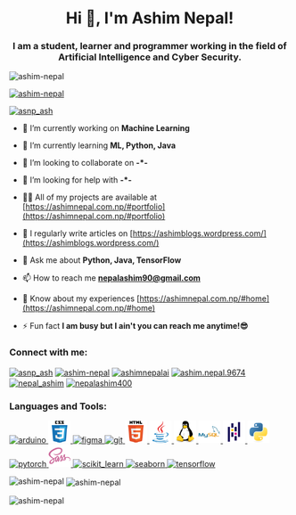 <h1 align="center">Hi 👋, I'm Ashim Nepal!</h1>
<h3 align="center">I am a student, learner and programmer working in the field of Artificial Intelligence and Cyber Security.</h3>

<p align="left"> <img src="https://komarev.com/ghpvc/?username=ashim-nepal&label=Profile%20views&color=0e75b6&style=flat" alt="ashim-nepal" /> </p>

<p align="left"> <a href="https://github.com/ryo-ma/github-profile-trophy"><img src="https://github-profile-trophy.vercel.app/?username=ashim-nepal" alt="ashim-nepal" /></a> </p>

<p align="left"> <a href="https://twitter.com/asnp_ash" target="blank"><img src="https://img.shields.io/twitter/follow/asnp_ash?logo=twitter&style=for-the-badge" alt="asnp_ash" /></a> </p>

- 🔭 I’m currently working on **Machine Learning**

- 🌱 I’m currently learning **ML, Python, Java**

- 👯 I’m looking to collaborate on **-*-**

- 🤝 I’m looking for help with **-*-**

- 👨‍💻 All of my projects are available at [https://ashimnepal.com.np/#portfolio](https://ashimnepal.com.np/#portfolio)

- 📝 I regularly write articles on [https://ashimblogs.wordpress.com/](https://ashimblogs.wordpress.com/)

- 💬 Ask me about **Python, Java, TensorFlow**

- 📫 How to reach me **nepalashim90@gmail.com**

- 📄 Know about my experiences [https://ashimnepal.com.np/#home](https://ashimnepal.com.np/#home)

- ⚡ Fun fact **I am busy but I ain't you can reach me anytime!😎**

<h3 align="left">Connect with me:</h3>
<p align="left">
<a href="https://twitter.com/asnp_ash" target="blank"><img align="center" src="https://raw.githubusercontent.com/rahuldkjain/github-profile-readme-generator/master/src/images/icons/Social/twitter.svg" alt="asnp_ash" height="30" width="40" /></a>
<a href="https://linkedin.com/in/ashim-nepal" target="blank"><img align="center" src="https://raw.githubusercontent.com/rahuldkjain/github-profile-readme-generator/master/src/images/icons/Social/linked-in-alt.svg" alt="ashim-nepal" height="30" width="40" /></a>
<a href="https://kaggle.com/ashimnepalai" target="blank"><img align="center" src="https://raw.githubusercontent.com/rahuldkjain/github-profile-readme-generator/master/src/images/icons/Social/kaggle.svg" alt="ashimnepalai" height="30" width="40" /></a>
<a href="https://fb.com/ashim.nepal.9674" target="blank"><img align="center" src="https://raw.githubusercontent.com/rahuldkjain/github-profile-readme-generator/master/src/images/icons/Social/facebook.svg" alt="ashim.nepal.9674" height="30" width="40" /></a>
<a href="https://instagram.com/nepal_ashim" target="blank"><img align="center" src="https://raw.githubusercontent.com/rahuldkjain/github-profile-readme-generator/master/src/images/icons/Social/instagram.svg" alt="nepal_ashim" height="30" width="40" /></a>
<a href="https://www.youtube.com/@nepalashim400" target="blank"><img align="center" src="https://raw.githubusercontent.com/rahuldkjain/github-profile-readme-generator/master/src/images/icons/Social/youtube.svg" alt="nepalashim400" height="30" width="40" /></a>
</p>

<h3 align="left">Languages and Tools:</h3>
<p align="left"> <a href="https://www.arduino.cc/" target="_blank" rel="noreferrer"> <img src="https://cdn.worldvectorlogo.com/logos/arduino-1.svg" alt="arduino" width="40" height="40"/> </a> <a href="https://www.w3schools.com/css/" target="_blank" rel="noreferrer"> <img src="https://raw.githubusercontent.com/devicons/devicon/master/icons/css3/css3-original-wordmark.svg" alt="css3" width="40" height="40"/> </a> <a href="https://www.figma.com/" target="_blank" rel="noreferrer"> <img src="https://www.vectorlogo.zone/logos/figma/figma-icon.svg" alt="figma" width="40" height="40"/> </a> <a href="https://git-scm.com/" target="_blank" rel="noreferrer"> <img src="https://www.vectorlogo.zone/logos/git-scm/git-scm-icon.svg" alt="git" width="40" height="40"/> </a> <a href="https://www.w3.org/html/" target="_blank" rel="noreferrer"> <img src="https://raw.githubusercontent.com/devicons/devicon/master/icons/html5/html5-original-wordmark.svg" alt="html5" width="40" height="40"/> </a> <a href="https://www.java.com" target="_blank" rel="noreferrer"> <img src="https://raw.githubusercontent.com/devicons/devicon/master/icons/java/java-original.svg" alt="java" width="40" height="40"/> </a> <a href="https://www.linux.org/" target="_blank" rel="noreferrer"> <img src="https://raw.githubusercontent.com/devicons/devicon/master/icons/linux/linux-original.svg" alt="linux" width="40" height="40"/> </a> <a href="https://www.mysql.com/" target="_blank" rel="noreferrer"> <img src="https://raw.githubusercontent.com/devicons/devicon/master/icons/mysql/mysql-original-wordmark.svg" alt="mysql" width="40" height="40"/> </a> <a href="https://pandas.pydata.org/" target="_blank" rel="noreferrer"> <img src="https://raw.githubusercontent.com/devicons/devicon/2ae2a900d2f041da66e950e4d48052658d850630/icons/pandas/pandas-original.svg" alt="pandas" width="40" height="40"/> </a> <a href="https://www.python.org" target="_blank" rel="noreferrer"> <img src="https://raw.githubusercontent.com/devicons/devicon/master/icons/python/python-original.svg" alt="python" width="40" height="40"/> </a> <a href="https://pytorch.org/" target="_blank" rel="noreferrer"> <img src="https://www.vectorlogo.zone/logos/pytorch/pytorch-icon.svg" alt="pytorch" width="40" height="40"/> </a> <a href="https://sass-lang.com" target="_blank" rel="noreferrer"> <img src="https://raw.githubusercontent.com/devicons/devicon/master/icons/sass/sass-original.svg" alt="sass" width="40" height="40"/> </a> <a href="https://scikit-learn.org/" target="_blank" rel="noreferrer"> <img src="https://upload.wikimedia.org/wikipedia/commons/0/05/Scikit_learn_logo_small.svg" alt="scikit_learn" width="40" height="40"/> </a> <a href="https://seaborn.pydata.org/" target="_blank" rel="noreferrer"> <img src="https://seaborn.pydata.org/_images/logo-mark-lightbg.svg" alt="seaborn" width="40" height="40"/> </a> <a href="https://www.tensorflow.org" target="_blank" rel="noreferrer"> <img src="https://www.vectorlogo.zone/logos/tensorflow/tensorflow-icon.svg" alt="tensorflow" width="40" height="40"/> </a> </p>

<p><img align="left" src="https://github-readme-stats.vercel.app/api/top-langs?username=ashim-nepal&show_icons=true&locale=en&layout=compact" alt="ashim-nepal" /></p>

<p>&nbsp;<img align="center" src="https://github-readme-stats.vercel.app/api?username=ashim-nepal&show_icons=true&locale=en" alt="ashim-nepal" /></p>

<p><img align="center" src="https://github-readme-streak-stats.herokuapp.com/?user=ashim-nepal&" alt="ashim-nepal" /></p>
